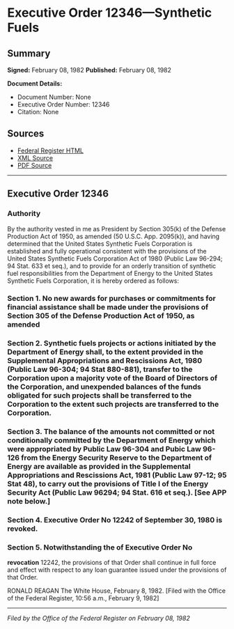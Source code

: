 # Executive Order 12346—Synthetic Fuels

## Summary

**Signed:** February 08, 1982
**Published:** February 08, 1982

**Document Details:**
- Document Number: None
- Executive Order Number: 12346
- Citation: None

## Sources
- [Federal Register HTML](https://www.presidency.ucsb.edu/documents/executive-order-12346-synthetic-fuels)
- [XML Source](None)
- [PDF Source](None)

---

## Executive Order 12346

### Authority

By the authority vested in me as President by Section 305(k) of the Defense Production Act of 1950, as amended (50 U.S.C. App. 2095(k)), and having determined that the United States Synthetic Fuels Corporation is established and fully operational consistent with the provisions of the United States Synthetic Fuels Corporation Act of 1980 (Public Law 96-294; 94 Stat. 633 et seq.), and to provide for an orderly transition of synthetic fuel responsibilities from the Department of Energy to the United States Synthetic Fuels Corporation, it is hereby ordered as follows:
### Section 1. No new awards for purchases or commitments for financial assistance shall be made under the provisions of Section 305 of the Defense Production Act of 1950, as amended

### Section 2. Synthetic fuels projects or actions initiated by the Department of Energy shall, to the extent provided in the Supplemental Appropriations and Rescissions Act, 1980 (Public Law 96-304; 94 Stat 880-881), transfer to the Corporation upon a majority vote of the Board of Directors of the Corporation, and unexpended balances of the funds obligated for such projects shall be transferred to the Corporation to the extent such projects are transferred to the Corporation.

### Section 3. The balance of the amounts not committed or not conditionally committed by the Department of Energy which were appropriated by Public Law 96-304 and Pubic Law 96-126 from the Energy Security Reserve to the Department of Energy are available as provided in the Supplemental Appropriations and Rescissions Act, 1981 (Public Law 97-12; 95 Stat 48), to carry out the provisions of Title I of the Energy Security Act (Public Law 96294; 94 Stat. 616 et seq.). [See APP note below.]

### Section 4. Executive Order No 12242 of September 30, 1980 is revoked.

### Section 5. Notwithstanding the  of Executive Order No

**revocation**
 12242, the provisions of that Order shall continue in full force and effect with respect to any loan guarantee issued under the provisions of that Order.

RONALD REAGAN
The White House,
February 8, 1982.
[Filed with the Office of the Federal Register, 10:56 a.m., February 9, 1982]

---

*Filed by the Office of the Federal Register on February 08, 1982*
